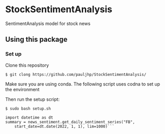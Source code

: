 # StockSentimentAnalysis
SentimentAnalysis model for stock news

## Using this package

### Set up

Clone this repository

```$ git clong https://github.com/pauljhp/StockSentimentAnalysis/```

Make sure you are using conda. The following script uses codna to set up the environment

Then run the setup script:

```$ sudo bash setup.sh ```


```from StockSentimentAnalysis import news_sentiment
import datetime as dt
summary = news_sentiment.get_daily_sentiment_series("FB", 
    start_date=dt.date(2022, 1, 1), lim=1000)```
